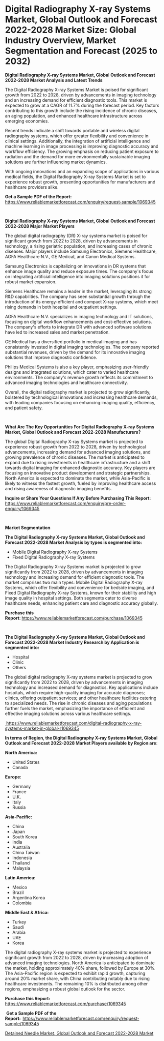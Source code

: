 <p><h1>Digital Radiography X-ray Systems Market, Global Outlook and Forecast 2022-2028 Market Size: Global Industry Overview, Market Segmentation and Forecast (2025 to 2032)</h1></p><p><strong>Digital Radiography X-ray Systems Market, Global Outlook and Forecast 2022-2028 Market Analysis and Latest Trends</strong></p>
<p><p>The Digital Radiography X-ray Systems Market is poised for significant growth from 2022 to 2028, driven by advancements in imaging technology and an increasing demand for efficient diagnostic tools. This market is expected to grow at a CAGR of 11.7% during the forecast period. Key factors contributing to this growth include the rising incidence of chronic diseases, an aging population, and enhanced healthcare infrastructure across emerging economies. </p><p>Recent trends indicate a shift towards portable and wireless digital radiography systems, which offer greater flexibility and convenience in clinical settings. Additionally, the integration of artificial intelligence and machine learning in image processing is improving diagnostic accuracy and workflow efficiency. The growing emphasis on reducing patient exposure to radiation and the demand for more environmentally sustainable imaging solutions are further influencing market dynamics. </p><p>With ongoing innovations and an expanding scope of applications in various medical fields, the Digital Radiography X-ray Systems Market is set to experience robust growth, presenting opportunities for manufacturers and healthcare providers alike.</p></p>
<p><strong>Get a Sample PDF of the Report:&nbsp;</strong> <a href="https://www.reliablemarketforecast.com/enquiry/request-sample/1069345?utm_campaign=2288&utm_medium=2&utm_source=Github&utm_content=ia&utm_term=21032025&utm_id=digital-radiography-x-ray-systems-market-global-outlook-and-forecast-2022-2028">https://www.reliablemarketforecast.com/enquiry/request-sample/1069345</a></p>
<p>&nbsp;</p>
<p><strong>Digital Radiography X-ray Systems Market, Global Outlook and Forecast 2022-2028 Major Market Players</strong></p>
<p><p>The global digital radiography (DR) X-ray systems market is poised for significant growth from 2022 to 2028, driven by advancements in technology, a rising geriatric population, and increasing cases of chronic diseases. Major players include Samsung Electronics, Siemens Healthcare, AGFA Healthcare N.V., GE Medical, and Canon Medical Systems.</p><p>Samsung Electronics is capitalizing on innovations in DR systems that enhance image quality and reduce exposure times. The company's focus on integrating artificial intelligence into imaging solutions positions it for robust market expansion.</p><p>Siemens Healthcare remains a leader in the market, leveraging its strong R&D capabilities. The company has seen substantial growth through the introduction of its energy-efficient and compact X-ray systems, which meet rising demands in both hospital and outpatient settings.</p><p>AGFA Healthcare N.V. specializes in imaging technology and IT solutions, focusing on digital workflow enhancements and cost-effective solutions. The company's efforts to integrate DR with advanced software solutions have led to increased sales and market penetration.</p><p>GE Medical has a diversified portfolio in medical imaging and has consistently invested in digital imaging technologies. The company reported substantial revenues, driven by the demand for its innovative imaging solutions that improve diagnostic confidence.</p><p>Philips Medical Systems is also a key player, emphasizing user-friendly designs and integrated solutions, which cater to varied healthcare environments. The company's revenue growth reflects its commitment to advanced imaging technologies and healthcare connectivity.</p><p>Overall, the digital radiography market is projected to grow significantly, bolstered by technological innovations and increasing healthcare demands, with leading companies focusing on enhancing imaging quality, efficiency, and patient safety.</p></p>
<p>&nbsp;</p>
<p><strong>What Are The Key Opportunities For Digital Radiography X-ray Systems Market, Global Outlook and Forecast 2022-2028 Manufacturers?</strong></p>
<p><p>The global Digital Radiography X-ray Systems market is projected to experience robust growth from 2022 to 2028, driven by technological advancements, increasing demand for advanced imaging solutions, and growing prevalence of chronic diseases. The market is anticipated to expand due to rising investments in healthcare infrastructure and a shift towards digital imaging for enhanced diagnostic accuracy. Key players are focusing on innovative product development and strategic partnerships. North America is expected to dominate the market, while Asia-Pacific is likely to witness the fastest growth, fueled by improving healthcare access and rising awareness of diagnostic imaging benefits.</p></p>
<p><strong>Inquire or Share Your Questions If Any Before Purchasing This Report:</strong> <a href="https://www.reliablemarketforecast.com/enquiry/pre-order-enquiry/1069345?utm_campaign=2288&utm_medium=2&utm_source=Github&utm_content=ia&utm_term=21032025&utm_id=digital-radiography-x-ray-systems-market-global-outlook-and-forecast-2022-2028">https://www.reliablemarketforecast.com/enquiry/pre-order-enquiry/1069345</a></p>
<p>&nbsp;</p>
<p><strong>Market Segmentation</strong></p>
<p><strong>The Digital Radiography X-ray Systems Market, Global Outlook and Forecast 2022-2028 Market Analysis by types is segmented into:</strong></p>
<p><ul><li>Mobile Digital Radiography X-ray Systems</li><li>Fixed Digital Radiography X-ray Systems</li></ul></p>
<p><p>The Digital Radiography X-ray Systems market is projected to grow significantly from 2022 to 2028, driven by advancements in imaging technology and increasing demand for efficient diagnostic tools. The market comprises two main types: Mobile Digital Radiography X-ray Systems, which offer flexibility and convenience for bedside imaging, and Fixed Digital Radiography X-ray Systems, known for their stability and high image quality in hospital settings. Both segments cater to diverse healthcare needs, enhancing patient care and diagnostic accuracy globally.</p></p>
<p><strong>Purchase this Report:&nbsp;</strong><a href="https://www.reliablemarketforecast.com/purchase/1069345?utm_campaign=2288&utm_medium=2&utm_source=Github&utm_content=ia&utm_term=21032025&utm_id=digital-radiography-x-ray-systems-market-global-outlook-and-forecast-2022-2028">https://www.reliablemarketforecast.com/purchase/1069345</a></p>
<p>&nbsp;</p>
<p><strong>The Digital Radiography X-ray Systems Market, Global Outlook and Forecast 2022-2028 Market Industry Research by Application is segmented into:</strong></p>
<p><ul><li>Hospital</li><li>Clinic</li><li>Others</li></ul></p>
<p><p>The global digital radiography X-ray systems market is projected to grow significantly from 2022 to 2028, driven by advancements in imaging technology and increased demand for diagnostics. Key applications include hospitals, which require high-quality imaging for accurate diagnoses; clinics, offering outpatient services; and other healthcare facilities catering to specialized needs. The rise in chronic diseases and aging populations further fuels the market, emphasizing the importance of efficient and effective imaging solutions across various healthcare settings.</p></p>
<p><a href="https://www.reliablemarketforecast.com/digital-radiography-x-ray-systems-market-in-global-r1069345?utm_campaign=2288&utm_medium=2&utm_source=Github&utm_content=ia&utm_term=21032025&utm_id=digital-radiography-x-ray-systems-market-global-outlook-and-forecast-2022-2028">&nbsp;https://www.reliablemarketforecast.com/digital-radiography-x-ray-systems-market-in-global-r1069345</a></p>
<p><strong>In terms of Region, the Digital Radiography X-ray Systems Market, Global Outlook and Forecast 2022-2028 Market Players available by Region are:</strong></p>
<p>
    <p> <strong> North America: </strong>
        <ul>
            <li>United States</li>
            <li>Canada</li>
        </ul>
        </p> 
    <p> <strong> Europe: </strong>
        <ul>
            <li>Germany</li>
            <li>France</li>
            <li>U.K.</li>
            <li>Italy</li>
            <li>Russia</li>
        </ul>
        </p> 
    <p> <strong> Asia-Pacific: </strong>
        <ul>
            <li>China</li>
            <li>Japan</li>
            <li>South Korea</li>
            <li>India</li>
            <li>Australia</li>
            <li>China Taiwan</li>
            <li>Indonesia</li>
            <li>Thailand</li>
            <li>Malaysia</li>
        </ul>
        </p> 
    <p> <strong> Latin America: </strong>
        <ul>
            <li>Mexico</li>
            <li>Brazil</li>
            <li>Argentina Korea</li>
            <li>Colombia</li>
        </ul>
        </p> 
    <p> <strong> Middle East & Africa: </strong>
        <ul>
            <li>Turkey</li>
            <li>Saudi</li>
            <li>Arabia</li>
            <li>UAE</li>
            <li>Korea</li>
        </ul>
    </p>
    </p>
<p><p>The digital radiography X-ray systems market is projected to experience significant growth from 2022 to 2028, driven by increasing adoption of advanced imaging technologies. North America is anticipated to dominate the market, holding approximately 40% share, followed by Europe at 30%. The Asia-Pacific region is expected to exhibit rapid growth, capturing around 20% market share, with China contributing notably due to rising healthcare investments. The remaining 10% is distributed among other regions, emphasizing a robust global outlook for the sector.</p></p>
<p><strong>Purchase this Report: </strong><a href="https://www.reliablemarketforecast.com/purchase/1069345?utm_campaign=2288&utm_medium=2&utm_source=Github&utm_content=ia&utm_term=21032025&utm_id=digital-radiography-x-ray-systems-market-global-outlook-and-forecast-2022-2028">https://www.reliablemarketforecast.com/purchase/1069345</a></p>
<p>&nbsp;<strong>Get a Sample PDF of the Report:&nbsp;&nbsp;</strong><a href="https://www.reliablemarketforecast.com/enquiry/request-sample/1069345?utm_campaign=2288&utm_medium=2&utm_source=Github&utm_content=ia&utm_term=21032025&utm_id=digital-radiography-x-ray-systems-market-global-outlook-and-forecast-2022-2028">https://www.reliablemarketforecast.com/enquiry/request-sample/1069345</a></p>
<p><strong></strong></p>
<p><p><a href="https://github.com/suleimannichelle7/Market-Research-Report-List-1/blob/main/detained-needle-market-global-outlook-and-forecast-2022-2028-market.md?utm_campaign=2288&utm_medium=2&utm_source=Github&utm_content=ia&utm_term=21032025&utm_id=digital-radiography-x-ray-systems-market-global-outlook-and-forecast-2022-2028">Detained Needle Market, Global Outlook and Forecast 2022-2028 Market</a></p></p>